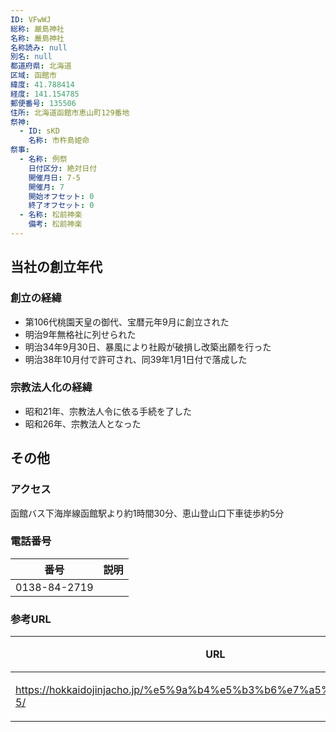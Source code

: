 ```yaml
---
ID: VFwWJ
総称: 厳島神社
名称: 嚴島神社
名称読み: null
別名: null
都道府県: 北海道
区域: 函館市
緯度: 41.788414
経度: 141.154785
郵便番号: 135506
住所: 北海道函館市恵山町129番地
祭神:
  - ID: sKD
    名称: 市杵島姫命
祭事:
  - 名称: 例祭
    日付区分: 絶対日付
    開催月日: 7-5
    開催月: 7
    開始オフセット: 0
    終了オフセット: 0
  - 名称: 松前神楽
    備考: 松前神楽
---
```


## 当社の創立年代

### 創立の経緯

- 第106代桃園天皇の御代、宝暦元年9月に創立された
- 明治9年無格社に列せられた
- 明治34年9月30日、暴風により社殿が破損し改築出願を行った
- 明治38年10月付で許可され、同39年1月1日付で落成した

### 宗教法人化の経緯

- 昭和21年、宗教法人令に依る手続を了した
- 昭和26年、宗教法人となった

## その他

### アクセス

函館バス下海岸線函館駅より約1時間30分、恵山登山口下車徒歩約5分

### 電話番号

| 番号         | 説明 |
| ------------ | ---- |
| 0138-84-2719 |      |

### 参考URL

| URL                                                                 | 説明   |
| ------------------------------------------------------------------- | ------ |
| https://hokkaidojinjacho.jp/%e5%9a%b4%e5%b3%b6%e7%a5%9e%e7%a4%be-5/ | 神社庁 |
